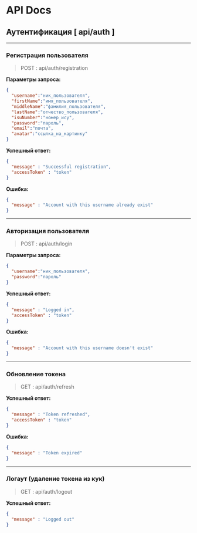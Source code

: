 # API Docs
## Аутентификация [ api/auth ]
<hr>

### Регистрация пользователя 

> POST : api/auth/registration

**Параметры запроса:**
```json
{
  "username":"ник_пользователя",
  "firstName":"имя_пользователя",
  "middleName":"фамилия_пользователя",
  "lastName":"отчество_пользователя",
  "isuNumber":"номер_ису",
  "password":"пароль",
  "email":"почта",
  "avatar":"ссылка_на_картинку"
}
```

**Успешный ответ:**
```json
{
  "message" : "Successful registration",
  "accessToken" : "token"
}
```

**Ошибка:**
```json
{
  "message" : "Account with this username already exist"
}
```

<hr>

### Авторизация пользователя

> POST : api/auth/login

**Параметры запроса:**
```json
{
  "username":"ник_пользователя",
  "password":"пароль"
}
```

**Успешный ответ:**
```json
{
  "message" : "Logged in",
  "accessToken" : "token"
}
```

**Ошибка:**
```json
{
  "message" : "Account with this username doesn't exist"
}
```

<hr>

### Обновление токена

> GET : api/auth/refresh

**Успешный ответ:**
```json
{
  "message" : "Token refreshed",
  "accessToken" : "token"
}
```

**Ошибка:**
```json
{
  "message" : "Token expired"
}
```

<hr>

### Логаут (удаление токена из кук)

> GET : api/auth/logout

**Успешный ответ:**
```json
{
  "message" : "Logged out"
}
```

<br>